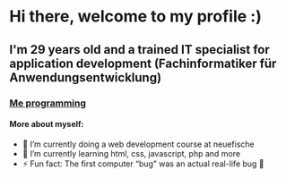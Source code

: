 # Hi there, welcome to my profile :)

## I'm 29 years old and a trained IT specialist for application development (Fachinformatiker für Anwendungsentwicklung)
### [Me programming](https://giphy.com/gifs/JIX9t2j0ZTN9S)

#### More about myself:

- 🔭 I’m currently doing a web development course at neuefische
- 🌱 I’m currently learning html, css, javascript, php and more
- ⚡ Fun fact: The first computer “bug” was an actual real-life bug :bug:


